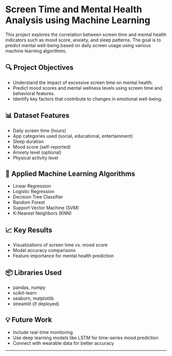 # Screen Time and Mental Health Analysis using Machine Learning

This project explores the correlation between screen time and mental health indicators such as mood score, anxiety, and sleep patterns. The goal is to predict mental well-being based on daily screen usage using various machine learning algorithms.

## 🔍 Project Objectives
- Understand the impact of excessive screen time on mental health.
- Predict mood scores and mental wellness levels using screen time and behavioral features.
- Identify key factors that contribute to changes in emotional well-being.

## 📊 Dataset Features
- Daily screen time (hours)
- App categories used (social, educational, entertainment)
- Sleep duration
- Mood score (self-reported)
- Anxiety level (optional)
- Physical activity level

## 🧠 Applied Machine Learning Algorithms
- Linear Regression
- Logistic Regression
- Decision Tree Classifier
- Random Forest
- Support Vector Machine (SVM)
- K-Nearest Neighbors (KNN)

## 📈 Key Results
- Visualizations of screen time vs. mood score
- Model accuracy comparisons
- Feature importance for mental health prediction

## 📦 Libraries Used
- pandas, numpy
- scikit-learn
- seaborn, matplotlib
- streamlit (if deployed)

## 💡 Future Work
- Include real-time monitoring
- Use deep learning models like LSTM for time-series mood prediction
- Connect with wearable data for better accuracy

---

